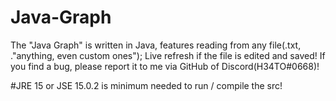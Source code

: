 # Java-Graph
The "Java Graph" is written in Java, features reading from any file(.txt, ."anything, even custom ones"); Live refresh if the file is edited and saved! If you find a bug, please report it to me via GitHub of Discord(H34TO#0668)!

#JRE 15 or JSE 15.0.2 is minimum needed to run / compile the src!
